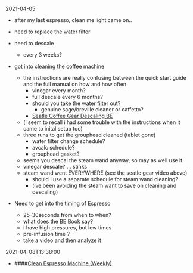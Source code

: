 2021-04-05
- after my last espresso, clean me light came on..
- need to replace the water filter
- need to descale
  - every 3 weeks?

- got into cleaning the coffee machine
  - the instructions are really confusing between the quick start guide and the full manual on how and how often
    - vinegar every month?
    - full descale every 6 months?
    - should you take the water filter out?
      - genuine sage/breville cleaner or caffetto?
    - [Seatle Coffee Gear Descaling BE](https://www.youtube.com/watch?v=Nf04CYUFw3o=)
  - (i seem to recall i had some trouble with the instructions when it came to inital setup too)
  - three runs to get the grouphead cleaned (tablet gone)
    - water filter change schedule?
    - avcalc schedule?
    - grouphead gasket?
  - seems you descal the steam wand anyway, so may as well use it
  - vinegar descale? ... stinks
  - steam wand went EVERYWHERE (see the seatle gear video above)
      - should I use a separate schedule for steam wand cleaning?
      - (ive been avoiding the steam want to save on cleaning and descaling)

- Need to get into the timing of Espresso
  - 25-30seconds from when to when?
  - what does the BE Book say?
  - i have high pressures, but low times
  - pre-infusion time ?
  - take a video and then analyze it

2021-04-08T13:38:00
- ####[Clean Espresso Machine (Weekly)](#TODO:1.5)
